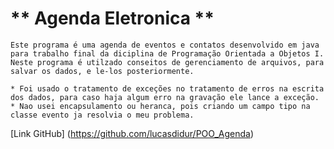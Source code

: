 ** Agenda Eletronica **
==========

    Este programa é uma agenda de eventos e contatos desenvolvido em java para trabalho final da diciplina de Programação Orientada a Objetos I.
    Neste programa é utilzado conseitos de gerenciamento de arquivos, para salvar os dados, e le-los posteriormente.

    * Foi usado o tratamento de exceções no tratamento de erros na escrita dos dados, para caso haja algum erro na gravação ele lance a exceção.
    * Nao usei encapsulamento ou heranca, pois criando um campo tipo na classe evento ja resolvia o meu problema.
 

[Link GitHub] (https://github.com/lucasdidur/POO_Agenda)

